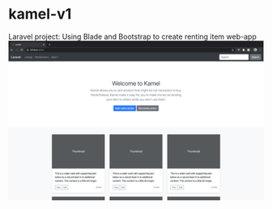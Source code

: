 # kamel-v1
Laravel project: Using Blade and Bootstrap to create renting item web-app 
![image](https://github.com/iabdulrahman91/kamel-v1/blob/master/kamel-v1.png?raw=true)
